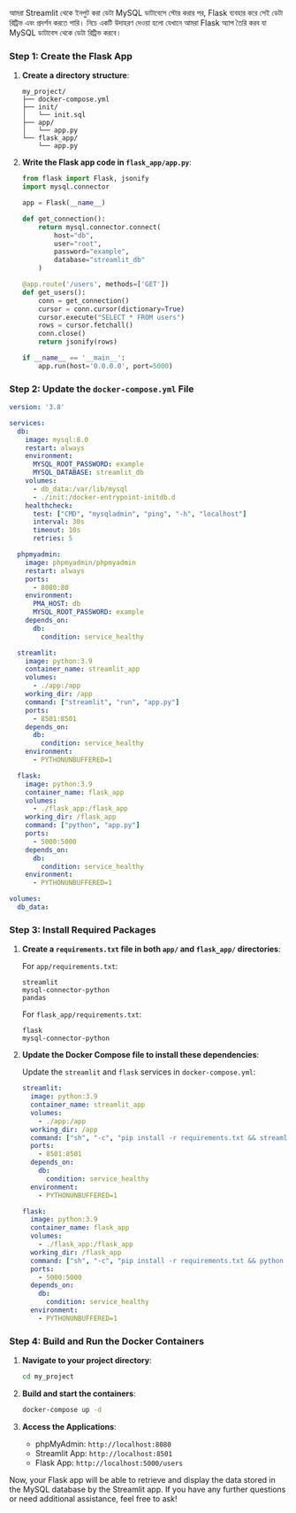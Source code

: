 আমরা Streamlit থেকে ইনপুট করা ডেটা MySQL ডাটাবেসে স্টোর করার পর, Flask ব্যবহার করে সেই ডেটা রিট্রিভ এবং প্রদর্শন করতে পারি। নিচে একটি উদাহরণ দেওয়া হলো যেখানে আমরা Flask অ্যাপ তৈরি করব যা MySQL ডাটাবেস থেকে ডেটা রিট্রিভ করবে।

### Step 1: Create the Flask App

1. **Create a directory structure**:
   ```
   my_project/
   ├── docker-compose.yml
   ├── init/
   │   └── init.sql
   ├── app/
   │   └── app.py
   └── flask_app/
       └── app.py
   ```

2. **Write the Flask app code in `flask_app/app.py`**:

   ```python
   from flask import Flask, jsonify
   import mysql.connector

   app = Flask(__name__)

   def get_connection():
       return mysql.connector.connect(
           host="db",
           user="root",
           password="example",
           database="streamlit_db"
       )

   @app.route('/users', methods=['GET'])
   def get_users():
       conn = get_connection()
       cursor = conn.cursor(dictionary=True)
       cursor.execute("SELECT * FROM users")
       rows = cursor.fetchall()
       conn.close()
       return jsonify(rows)

   if __name__ == '__main__':
       app.run(host='0.0.0.0', port=5000)
   ```

### Step 2: Update the `docker-compose.yml` File

```yaml
version: '3.8'

services:
  db:
    image: mysql:8.0
    restart: always
    environment:
      MYSQL_ROOT_PASSWORD: example
      MYSQL_DATABASE: streamlit_db
    volumes:
      - db_data:/var/lib/mysql
      - ./init:/docker-entrypoint-initdb.d
    healthcheck:
      test: ["CMD", "mysqladmin", "ping", "-h", "localhost"]
      interval: 30s
      timeout: 10s
      retries: 5

  phpmyadmin:
    image: phpmyadmin/phpmyadmin
    restart: always
    ports:
      - 8080:80
    environment:
      PMA_HOST: db
      MYSQL_ROOT_PASSWORD: example
    depends_on:
      db:
        condition: service_healthy

  streamlit:
    image: python:3.9
    container_name: streamlit_app
    volumes:
      - ./app:/app
    working_dir: /app
    command: ["streamlit", "run", "app.py"]
    ports:
      - 8501:8501
    depends_on:
      db:
        condition: service_healthy
    environment:
      - PYTHONUNBUFFERED=1

  flask:
    image: python:3.9
    container_name: flask_app
    volumes:
      - ./flask_app:/flask_app
    working_dir: /flask_app
    command: ["python", "app.py"]
    ports:
      - 5000:5000
    depends_on:
      db:
        condition: service_healthy
    environment:
      - PYTHONUNBUFFERED=1

volumes:
  db_data:
```

### Step 3: Install Required Packages

1. **Create a `requirements.txt` file in both `app/` and `flask_app/` directories**:

   For `app/requirements.txt`:
   ```
   streamlit
   mysql-connector-python
   pandas
   ```

   For `flask_app/requirements.txt`:
   ```
   flask
   mysql-connector-python
   ```

2. **Update the Docker Compose file to install these dependencies**:

   Update the `streamlit` and `flask` services in `docker-compose.yml`:

   ```yaml
   streamlit:
     image: python:3.9
     container_name: streamlit_app
     volumes:
       - ./app:/app
     working_dir: /app
     command: ["sh", "-c", "pip install -r requirements.txt && streamlit run app.py"]
     ports:
       - 8501:8501
     depends_on:
       db:
         condition: service_healthy
     environment:
       - PYTHONUNBUFFERED=1

   flask:
     image: python:3.9
     container_name: flask_app
     volumes:
       - ./flask_app:/flask_app
     working_dir: /flask_app
     command: ["sh", "-c", "pip install -r requirements.txt && python app.py"]
     ports:
       - 5000:5000
     depends_on:
       db:
         condition: service_healthy
     environment:
       - PYTHONUNBUFFERED=1
   ```

### Step 4: Build and Run the Docker Containers

1. **Navigate to your project directory**:
   ```sh
   cd my_project
   ```

2. **Build and start the containers**:
   ```sh
   docker-compose up -d
   ```

3. **Access the Applications**:
   - phpMyAdmin: `http://localhost:8080`
   - Streamlit App: `http://localhost:8501`
   - Flask App: `http://localhost:5000/users`

Now, your Flask app will be able to retrieve and display the data stored in the MySQL database by the Streamlit app. If you have any further questions or need additional assistance, feel free to ask!
